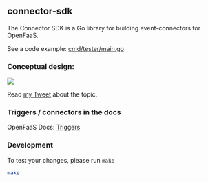 ## connector-sdk

The Connector SDK is a Go library for building event-connectors for OpenFaaS.

See a code example: [cmd/tester/main.go](cmd/tester/main.go)

### Conceptual design:

![](https://pbs.twimg.com/media/DrlGTNtWkAEGbnQ.jpg)

Read [my Tweet](https://twitter.com/alexellisuk/status/1060956781206212608) about the topic.

### Triggers / connectors in the docs

OpenFaaS Docs: [Triggers](https://docs.openfaas.com/reference/triggers/)

### Development

To test your changes, please run `make`

```sh
make
```